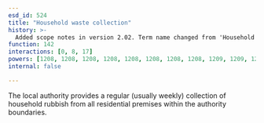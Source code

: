 ```yaml
---
esd_id: 524
title: "Household waste collection"
history: >-
  Added scope notes in version 2.02. Term name changed from 'Household waste - collection' to 'Refuse - household waste - collection' in version 3.00. Name changed to 'Household waste collection' in version 4.00.
function: 142
interactions: [0, 8, 17]
powers: [1208, 1208, 1208, 1208, 1208, 1208, 1208, 1208, 1209, 1209, 1209, 1209, 1209, 1209, 1209, 1209, 1209, 1210, 1210, 2799, 2799, 3124, 3124, 3124, 3124, 3124]
internal: false

---
```


The local authority provides a regular (usually weekly) collection of household rubbish from all residential premises within the authority boundaries.

